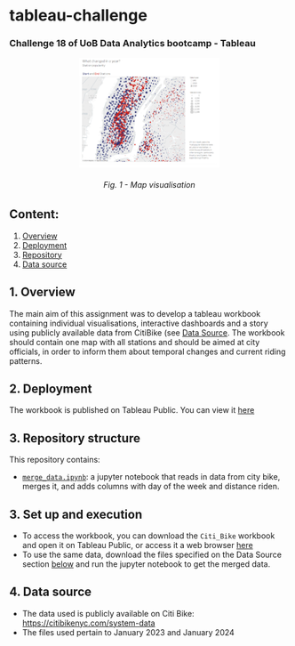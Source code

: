 # tableau-challenge
### Challenge 18 of UoB Data Analytics bootcamp - Tableau

<p align="center">
  <img src = "https://github.com/catisf/tableau-challenge/blob/main/dashboard.png" height = "50%" width = "50%">
</p>
<h6 align="center">Fig. 1 - Map visualisation</h6>

## Content:
1. [Overview](https://github.com/catisf/tableau-challenge/tree/main?tab=readme-ov-file#1-overview)
2. [Deployment](https://github.com/catisf/tableau-challenge/tree/main?tab=readme-ov-file#2-deployment)
3. [Repository](https://github.com/catisf/tableau-challenge/tree/main?tab=readme-ov-file#3-repository)
4. [Data source](https://github.com/catisf/tableau-challenge/tree/main?tab=readme-ov-file#4-data-source)

## 1. Overview
The main aim of this assignment was to develop a tableau workbook containing individual visualisations, interactive dashboards and a story using publicly available data from CitiBike (see [Data Source](https://github.com/catisf/tableau-challenge/tree/main?tab=readme-ov-file#4-data-source). The workbook should contain one map with all stations and should be aimed at city officials, in order to inform them about temporal changes and current riding patterns. 

## 2. Deployment
The workbook is published on Tableau Public. You can view it [here](https://public.tableau.com/app/profile/catarina.ferreira2233/viz/Citi_Bike_17084488357830/Story2)

## 3. Repository structure
This repository contains:
- [`merge_data.ipynb`](): a jupyter notebook that reads in data from city bike, merges it, and adds columns with day of the week and distance riden.

## 3. Set up and execution
- To access the workbook, you can download the `Citi_Bike` workbook and open it on Tableau Public, or access it a web browser [here](https://public.tableau.com/app/profile/catarina.ferreira2233/viz/Citi_Bike_17084488357830/Story2)
- To use the same data, download the files specified on the Data Source section [below](https://github.com/catisf/tableau-challenge/tree/main?tab=readme-ov-file#4-data-source) and run the jupyter notebook to get the merged data. 

## 4. Data source
- The data used is publicly available on Citi Bike: https://citibikenyc.com/system-data
- The files used pertain to January 2023 and January 2024
